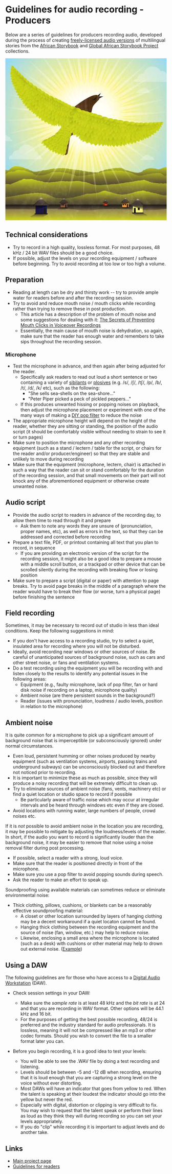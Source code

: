 # Guidelines for audio recording - Producers

Below are a series of guidelines for producers recording audio, developed during the process of creating [freely-licensed audio versions](https://github.com/global-asp/gasp-audio) of multilingual stories from the [African Storybook](http://africanstorybook.org/) and [Global African Storybook Project](https://global-asp.github.io) collections.

![](https://raw.githubusercontent.com/global-asp/asp-imagebank/master/medium/0337/12.jpg)

## Technical considerations

* Try to record in a high quality, lossless format. For most purposes, 48 kHz / 24 bit WAV files should be a good choice.
* If possible, adjust the levels on your recording equipment / software before beginning. Try to avoid recording at too low or too high a volume.

## Preparation

* Reading at length can be dry and thirsty work -- try to provide ample water for readers before and after the recording session.
* Try to avoid and reduce mouth noise / mouth clicks while recording rather than trying to remove these in post production.
  * This article has a description of the problem of mouth noise and some suggestions for dealing with it: [The Secrets of Preventing Mouth Clicks in Voiceover Recordings](https://www.gravyforthebrain.com/secrets-preventing-mouth-clicks/)
  * Essentially, the main cause of mouth noise is dehydration, so again, make sure that the reader has enough water and remembers to take sips throughout the recording session.

### Microphone

* Test the microphone in advance, and then again after being adjusted for the reader.
  * Specifically ask readers to read out loud a short sentence or two containing a variety of [sibilants](https://www.videomaker.com/article/c4/14106-plosives-and-sibilance) or [plosives](http://transom.org/2016/p-pops-plosives/) (e.g. /s/, /ʃ/, /tʃ/, /p/, /b/, /t/, /d/, /k/ etc), such as the following:
    * "She sells sea-shells on the sea-shore..."
    * "Peter Piper picked a peck of pickled peppers..."
  * If this produces unwanted hissing or popping noises on playback, then adjust the microphone placement or experiment with one of the many ways of making a [DIY pop filter](http://www.wikihow.com/Make-a-Pop-Filter) to reduce the noise
* The appropriate microphone height will depend on the height of the reader, whether they are sitting or standing, the position of the audio script (it should be comfortably visible without needing to strain to see it or turn pages)
* Make sure to position the microphone and any other recording equipment (such as a stand / lectern / table for the script, or chairs for the reader and/or producer/engineer) so that they are stable and unlikely to move during recording
* Make sure that the equipment (microphone, lectern, chair) is attached in such a way that the reader can sit or stand comfortably for the duration of the recording session, and that small movements on their part will not knock any of the aforementioned equipment or otherwise create unwanted noise.

## Audio script

* Provide the audio script to readers in advance of the recording day, to allow them time to read through it and prepare
  * Ask them to note any words they are unsure of (pronunciation, proper names, etc), as well as errors in the text, so that they can be addressed and corrected before recording
* Prepare a text file, PDF, or printout containing all text that you plan to record, in sequence
  * If you are providing an electronic version of the script for the recording session, it might also be a good idea to prepare a mouse with a middle scroll button, or a trackpad or other device that can be scrolled silently during the recording with breaking flow or losing position
* Make sure to prepare a script (digital or paper) with attention to page breaks. Try to avoid page breaks in the middle of a paragraph where the reader would have to break their flow (or worse, turn a physical page) before finishing the sentence

## Field recording

Sometimes, it may be necessary to record out of studio in less than ideal conditions. Keep the following suggestions in mind:

* If you don't have access to a recording studio, try to select a quiet, insulated area for recording where you will not be disturbed.
* Ideally, avoid recording near windows or other sources of noise. Be careful of unanticipated sources of background noise, such as cars and other street noise, or fans and ventilation systems.
* Do a test recording using the equipment you will be recording with and listen closely to the results to identify any potential issues in the following areas:
  * Equipment (e.g., faulty microphone, lack of pop filter, fan or hard disk noise if recording on a laptop, microphone quality)
  * Ambient noise (are there persistent sounds in the background?)
  * Reader (issues with pronunciation, loudness / audio levels, position in relation to the microphone)

## Ambient noise

It is quite common for a microphone to pick up a significant amount of background noise that is imperceptible (or subconsciously ignored) under normal circumstances.

* Even loud, persistent humming or other noises produced by nearby equipment (such as ventilation systems, airports, passing trains and underground subways) can be unconsciously blocked out and therefore not noticed prior to recording.
* It is important to minimize these as much as possible, since they will produce a noisy recording that will be extremely difficult to clean up.
* Try to eliminate sources of ambient noise (fans, vents, machinery etc) or find a quiet location or studio space to record if possible
  * Be particularly aware of traffic noise which may occur at irregular intervals and be heard through windows etc even if they are closed.
* Avoid locations with running water, large numbers of people, crowd noises etc.

If it is _not_ possible to avoid ambient noise in the location you are recording, it may be possible to mitigate by adjusting the loudness/levels of the reader. In short, if the audio you want to record is significantly louder than the background noise, it may be easier to remove that noise using a noise removal filter during post processing.

* If possible, select a reader with a strong, loud voice.
* Make sure that the reader is positioned directly in front of the microphone.
* Make sure you use a pop filter to avoid popping sounds during speech.
* Ask the reader to make an effort to speak up.

Soundproofing using available materials can sometimes reduce or eliminate environmental noise:

* Thick clothing, pillows, cushions, or blankets can be a reasonably effective soundproofing material:
  * A closet or other location surrounded by layers of hanging clothing may be a decent workaround if a quiet locaton cannot be found.
  * Hanging thick clothing between the recording equipment and the source of noise (fan, window, etc.) may help to reduce noise.
  * Likewise, enclosing a small area where the microphone is located (such as a desk) with cushions or other material may help to drown out external noise. ([Example](https://twitter.com/devuppodcast/status/959610188960591872))

## Using a DAW

The following guidelines are for those who have access to a [Digital Audio Workstation](https://en.wikipedia.org/wiki/Digital_audio_workstation) (DAW).

* Check session settings in your DAW:
  * Make sure the _sample rate_ is at least 48 kHz and the _bit rate_ is at 24 and that you are recording in WAV format. Other options will be 44.1 kHz and 16 bit.
  * For the purposes of getting the best possible recording, 48/24 is preferred and the industry standard for audio professionals. It is lossless, meaning it will not be compressed like an mp3 or other codec formats. Should you wish to convert the file to a smaller format later you can.

* Before you begin recording, it is a good idea to test your levels:
  * You will be able to see the .WAV file by doing a test recording and listening.
  * Levels should be between -5 and -12 dB when recording, ensuring that it is loud enough that you are capturing a strong level on the voice without ever distorting.
  * Most DAWs will have an indicator that goes from yellow to red. When the talent is speaking at their loudest the indicator should go into the yellow but never the red.
  * Especially with digital, distortion or clipping is very difficult to fix. You may wish to request that the talent speak or perform their lines as loud as they think they will during recording so you can set your levels appropriately.
  * If you do "clip" while recording it is important to adjust levels and do another take.

## Links

* [Main project page](https://github.com/dohliam/audio-recording-guidelines)
* [Guidelines for readers](readers.md)
